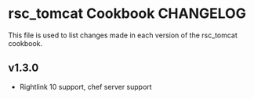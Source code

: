 rsc_tomcat Cookbook CHANGELOG
==========================

This file is used to list changes made in each version of the rsc_tomcat cookbook.

v1.3.0
------

- Rightlink 10 support, chef server support
